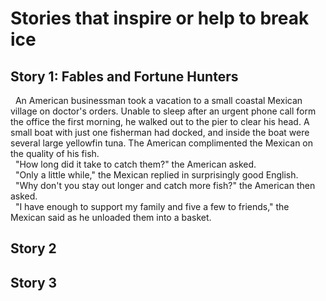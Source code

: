 # Stories that inspire or help to break ice
## Story 1: Fables and Fortune Hunters
&nbsp; An American businessman took a vacation to a small coastal Mexican village on doctor's orders. Unable to sleep after an urgent phone call form the office the first morning, he walked out to the pier to clear his head. A small boat with just one fisherman had docked, and inside the boat were several large yellowfin tuna. The American complimented the Mexican on the quality of his fish. <br>
&nbsp; "How long did it take to catch them?" the American asked. <br>
&nbsp; "Only a little while," the Mexican replied in surprisingly good English. <br>
&nbsp; "Why don't you stay out longer and catch more fish?" the American then asked. <br>
&nbsp; "I have enough to support my family and five a few to friends," the Mexican said as he unloaded them into a basket.

## Story 2
## Story 3

